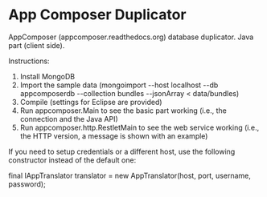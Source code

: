 App Composer Duplicator
=======================

AppComposer (appcomposer.readthedocs.org) database duplicator. Java part (client side).

Instructions:

 1. Install MongoDB
 2. Import the sample data (mongoimport --host localhost --db appcomposerdb --collection bundles --jsonArray < data/bundles)
 3. Compile (settings for Eclipse are provided)
 4. Run appcomposer.Main to see the basic part working (i.e., the connection and the Java API)
 5. Run appcomposer.http.RestletMain to see the web service working (i.e., the HTTP version, a message is shown with an example)
 
If you need to setup credentials or a different host, use the following constructor instead of the default one:

   final IAppTranslator translator = new AppTranslator(host, port, username, password);
